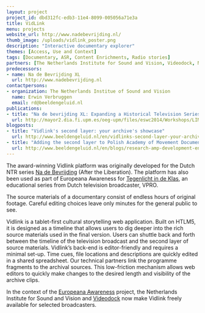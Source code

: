 ```yaml
---
layout: project
project_id: dbd312fc-edb3-11e4-8099-005056a71e3a
title: VidLink
menu: projects
website_url: http://www.nadebevrijding.nl/
thumb_image: /uploads/vidlink_poster.png
description: "Interactive documentary explorer"
themes: [Access, Use and Context]
tags: [Documentary, ASR, Content Enrichments, Radio stories]
partners: [The Netherlands Institute for Sound and Vision, Videodock, NTR, Europeana]
predecessors: 
- name: Na de Bevrijding XL
  url: http://www.nadebevrijding.nl
contactpersons: 
- organization: The Netherlands Institue of Sound and Vision
  name: Erwin Verbruggen
  email: rd@beeldengeluid.nl
publications: 
- title: "Na de bevrijding XL: Expanding a Historical Television Series with Archival Sources"
  url: http://mayor2.dia.fi.upm.es/oeg-upm/files/eswc2014/Workshops/LIME2014/lime2014_submission_6.pdf
blogposts: 
- title: "Vidlink's second layer: your archive's showcase"
  url: http://www.beeldengeluid.nl/en/vidlinks-second-layer-your-archives-showcase
- title: "Adding the second layer to Polish Academy of Movement Documentary"
  url: http://www.beeldengeluid.nl/en/blogs/research-amp-development-en/201503/adding-second-layer-polish-academy-movement-documentary
---
```


The award-winning Vidlink platform was originally developed for the Dutch NTR series [Na de Bevrijding](http://www.nadebevrijding.nl/) (After the Liberation). The platform has also been used as part of Europeana Awareness for [Tegenlicht in de Klas](http://www.tegenlichtindeklas.nl/), an educational series from Dutch television broadcaster, VPRO.

The source materials of a documentary consist of endless hours of original footage. Careful editing choices leave only minutes for the general public to see. 

Vidlink is a tablet-first cultural storytelling web application. Built on HTLM5, it is designed as a timeline that allows users to dig deeper into the rich source materials used in the final version. Users can shuttle back and forth between the timeline of the television broadcast and the second layer of source materials. Vidlink’s back-end is editor-friendly and requires a minimal set-up. Time cues, file locations and descriptions are quickly edited in a shared spreadsheet. Our technical partners link the programme fragments to the archival sources. This low-friction mechanism allows web editors to quickly make changes to the desired length and visibility of the archive clips.

In the context of the [Europeana Awareness](http://pro.europeana.eu/web/europeana-awareness) project, the Netherlands Institute for Sound and Vision and [Videodock](http://videodock.com/) now make Vidlink freely available for selected broadcasters.
